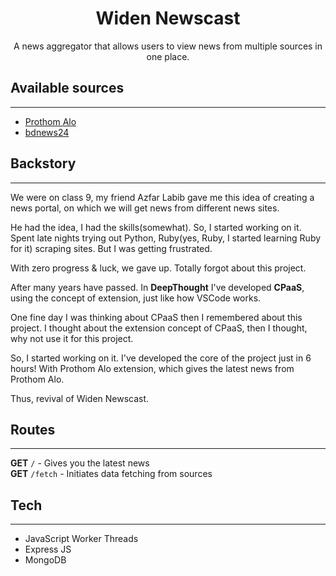 <div align="center"><h1>Widen Newscast</h1></div>

<div align="center">A news aggregator that allows users to view news from multiple sources in one place.</div>


## Available sources

---
- [Prothom Alo](https://www.prothomalo.com/collection/latest)
- [bdnews24](https://bdnews24.com/recent)


## Backstory

---
We were on class 9, my friend Azfar Labib gave me this idea of creating a news portal, on which we will get news from different news sites.

He had the idea, I had the skills(somewhat). So, I started working on it. Spent late nights trying out Python, Ruby(yes, Ruby, I started learning Ruby for it) scraping sites. But I was getting frustrated.

With zero progress & luck, we gave up. Totally forgot about this project.

After many years have passed. In **DeepThought** I've developed **CPaaS**, using the concept of extension, just like how VSCode works.

One fine day I was thinking about CPaaS then I remembered about this project. I thought about the extension concept of CPaaS, then I thought, why not use it for this project.

So, I started working on it. I've developed the core of the project just in 6 hours! With Prothom Alo extension, which gives the latest news from Prothom Alo.

Thus, revival of Widen Newscast.

## Routes

---

**GET** `/` - Gives you the latest news  
**GET** `/fetch` - Initiates data fetching from sources

## Tech

---
- JavaScript Worker Threads
- Express JS
- MongoDB
